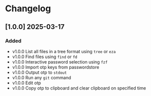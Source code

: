 # Changelog

## [1.0.0] 2025-03-17

### Added

- v1.0.0 List all files in a tree format using `tree` or `eza`
- v1.0.0 Find files using `find` or `fd`
- v1.0.0 Interactive password selection using `fzf`
- v1.0.0 Import otp keys from passwordstore
- v1.0.0 Output otp to `stdout`
- v1.0.0 Run any `git` command
- v1.0.0 Edit otp
- v1.0.0 Copy otp to clipboard and clear clipboard on specified time
